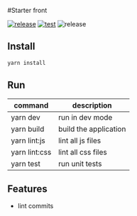 #Starter front

[![release][releaseBadge]]([releaseUrl])
[![test][testBadge]]([testUrl])
![release][licenseBadge]

## Install
```sh
yarn install
```
## Run
| command       | description           |
|---------------|-----------------------|
| yarn dev      | run in dev mode       |
| yarn build    | build the application |
| yarn lint:js  | lint all js files     |
| yarn lint:css | lint all css files    |
| yarn test     | run unit tests        |

## Features
- lint commits

[testUrl]: https://github.com/desaintvincent/starter/actions?query=branch%3Amain
[testBadge]: https://img.shields.io/github/workflow/status/desaintvincent/starter/Tests?label=tests
[releaseUrl]: https://github.com/desaintvincent/starter/releases
[releaseBadge]: https://img.shields.io/github/v/release/desaintvincent/starter
[licenseBadge]: https://img.shields.io/github/license/desaintvincent/starter
